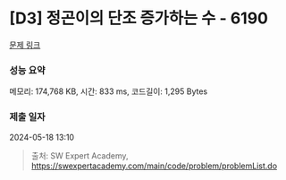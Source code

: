 # [D3] 정곤이의 단조 증가하는 수 - 6190 

[문제 링크](https://swexpertacademy.com/main/code/problem/problemDetail.do?contestProbId=AWcPjEuKAFgDFAU4) 

### 성능 요약

메모리: 174,768 KB, 시간: 833 ms, 코드길이: 1,295 Bytes

### 제출 일자

2024-05-18 13:10



> 출처: SW Expert Academy, https://swexpertacademy.com/main/code/problem/problemList.do